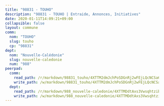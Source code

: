 ```yaml
---
title: "98831 - TOUHO"
description: "98831 - TOUHO | Entraide, Annonces, Initiatives"
date: 2020-01-11T14:09:21+09:00
collapsible: false
layout: commune
comm:
  nom: "TOUHO"
  slug: touho
  cp: "98831"
dept:
  nom: "Nouvelle-Calédonie"
  slug: nouvelle-caledonie
  num: "988"
peerpad:
  comm:
    read_path: /r/markdown/98831_touho/4XTTM2dmJchPoSDGnRj2wFEjLQcNCSa6NmSuk1DgBEXdmLrdR
    write_path: /w/markdown/98831_touho/4XTTM2dmJchPoSDGnRj2wFEjLQcNCSa6NmSuk1DgBEXdmLrdR-K3TgTgLbhBP68LwZsSiaWETxLg9MPfUCxecAjEjeJvPbyaKEtyV9ecpLB8QhekiEgrbAXFKBCtbT24MAhdULSgjRKNmyeTLc3Gsuv2fbfzZJRcXP2NS84oNc8mbbXWTLd9ERkJxj
  dept:
    read_path: /r/markdown/988_nouvelle-caledonie/4XTTMDdtAxs3VwsqhtzibNXZkHeCrdovAN2epCLYxbueu5po9
    write_path: /w/markdown/988_nouvelle-caledonie/4XTTMDdtAxs3VwsqhtzibNXZkHeCrdovAN2epCLYxbueu5po9-K3TgTt3BJyMtJ7QGnunZdLAvLBZwusGrtrENwmJMEqDfaVJZvTmaeZYpaXTD6T4sogWpGww4wc9zqoNzFaTeAXyVZzjmNZ1qyqSx7GWtYAow9rcwTpKzJxF3gMx3CuLmc13dYDGb
---
```


